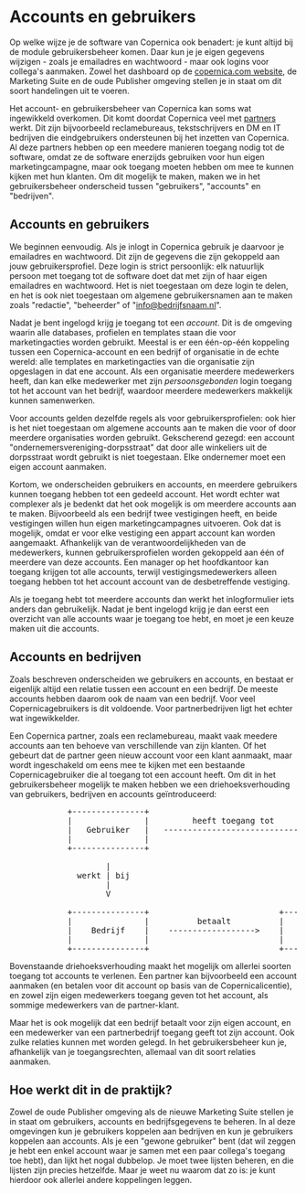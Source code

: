 Accounts en gebruikers
======================

Op welke wijze je de software van Copernica ook benadert: je kunt altijd bij de
module gebruikersbeheer komen. Daar kun je je eigen gegevens wijzigen - zoals
je emailadres en wachtwoord - maar ook logins voor collega's aanmaken. Zowel
het dashboard op de [copernica.com website](https://www.copernica.com), de
Marketing Suite en de oude Publisher omgeving stellen je in staat om dit soort
handelingen uit te voeren.

Het account- en gebruikersbeheer van Copernica kan soms wat ingewikkeld 
overkomen. Dit komt doordat Copernica veel met [partners](https://www.copernica.com/nl/support/partners) 
werkt. Dit zijn bijvoorbeeld reclamebureaus, tekstschrijvers en DM en IT bedrijven 
die eindgebruikers ondersteunen bij het inzetten van Copernica. Al deze partners 
hebben op een meedere manieren toegang nodig tot de software, omdat ze de software
enerzijds gebruiken voor hun eigen marketingcampagne, maar ook toegang moeten
hebben om mee te kunnen kijken met hun klanten. Om dit mogelijk te maken, maken we 
in het gebruikersbeheer onderscheid tussen "gebruikers", "accounts" en "bedrijven".


Accounts en gebruikers
----------------------

We beginnen eenvoudig. Als je inlogt in Copernica gebruik je daarvoor je emailadres 
en wachtwoord. Dit zijn de gegevens die zijn gekoppeld aan jouw gebruikersprofiel. 
Deze login is strict persoonlijk: elk natuurlijk persoon met toegang tot de software
doet dat met zijn of haar eigen emailadres en wachtwoord. Het is niet toegestaan
om deze login te delen, en het is ook niet toegestaan om algemene gebruikersnamen
aan te maken zoals "redactie", "beheerder" of "info@bedrijfsnaam.nl".

Nadat je bent ingelogd krijg je toegang tot een *account*. Dit is de omgeving
waarin alle databases, profielen en templates staan die voor marketingacties
worden gebruikt. Meestal is er een één-op-één koppeling tussen een Copernica-account
en een bedrijf of organisatie in de echte wereld: alle templates en marketingacties
van die organisatie zijn opgeslagen in dat ene account. Als een organisatie
meerdere medewerkers heeft, dan kan elke medewerker met zijn *persoonsgebonden*
login toegang tot het account van het bedrijf, waardoor meerdere medewerkers
makkelijk kunnen samenwerken.

Voor accounts gelden dezelfde regels als voor gebruikersprofielen: ook hier is het
niet toegestaan om algemene accounts aan te maken die voor of door meerdere organisaties
worden gebruikt. Gekscherend gezegd: een account "ondernemersvereniging-dorpsstraat"
dat door alle winkeliers uit de dorpsstraat wordt gebruikt is niet toegestaan. Elke
ondernemer moet een eigen account aanmaken.

Kortom, we onderscheiden gebruikers en accounts, en meerdere gebruikers kunnen
toegang hebben tot een gedeeld account. Het wordt echter wat complexer als je 
bedenkt dat het ook mogelijk is om meerdere accounts aan te maken. Bijvoorbeeld als 
een bedrijf twee vestigingen heeft, en beide vestigingen willen hun eigen 
marketingcampagnes uitvoeren. Ook dat is mogelijk, omdat er voor elke vestiging
een appart account kan worden aangemaakt. Afhankelijk van de verantwoordelijkheden 
van de medewerkers, kunnen gebruikersprofielen worden gekoppeld aan één of meerdere
van deze accounts. Een manager op het hoofdkantoor kan toegang krijgen tot alle 
accounts, terwijl vestigingsmedewerkers alleen toegang hebben tot het account
account van de desbetreffende vestiging.

Als je toegang hebt tot meerdere accounts dan werkt het inlogformulier iets
anders dan gebruikelijk. Nadat je bent ingelogd krijg je dan eerst een overzicht
van alle accounts waar je toegang toe hebt, en moet je een keuze maken uit die
accounts.


Accounts en bedrijven
---------------------

Zoals beschreven onderscheiden we gebruikers en accounts, en bestaat er eigenlijk
altijd een relatie tussen een account en een bedrijf. De meeste accounts hebben
daarom ook de naam van een bedrijf. Voor veel Copernicagebruikers is dit voldoende.
Voor partnerbedrijven ligt het echter wat ingewikkelder.

Een Copernica partner, zoals een reclamebureau, maakt vaak meedere accounts aan
ten behoeve van verschillende van zijn klanten. Of het gebeurt dat de partner geen
nieuw account voor een klant aanmaakt, maar wordt ingeschakeld om eens mee te 
kijken met een bestaande Copernicagebruiker die al toegang tot een account heeft. Om
dit in het gebruikersbeheer mogelijk te maken hebben we een driehoeksverhouding 
van gebruikers, bedrijven en accounts geïntroduceerd:

<pre>
            +---------------+
            |               |         heeft toegang tot
            |   Gebruiker   |   --------------------------------+
            |               |                                   |
            +---------------+                                   |
                                                                |
                    |                                           |
              werkt | bij                                       |
                    |                                           |
                    V                                           V
        
            +---------------+                           +---------------+
            |               |          betaalt          |               |
            |    Bedrijf    |    ------------------>    |    Account    |
            |               |                           |               |
            +---------------+                           +---------------+
</pre>

Bovenstaande driehoeksverhouding maakt het mogelijk om allerlei soorten toegang
tot accounts te verlenen. Een partner kan bijvoorbeeld een account aanmaken (en
betalen voor dit account op basis van de Copernicalicentie), en zowel zijn eigen
medewerkers toegang geven tot het account, als sommige medewerkers van de 
partner-klant.

Maar het is ook mogelijk dat een bedrijf betaalt voor zijn eigen account, en
een medewerker van een partnerbedrijf toegang geeft tot zijn account. Ook zulke
relaties kunnen met worden gelegd. In het gebruikersbeheer kun je, afhankelijk
van je toegangsrechten, allemaal van dit soort relaties aanmaken.


Hoe werkt dit in de praktijk?
-----------------------------

Zowel de oude Publisher omgeving als de nieuwe Marketing Suite stellen je in
staat om gebruikers, accounts en bedrijfsgegevens te beheren. In al deze omgevingen
kun je gebruikers koppelen aan bedrijven en kun je gebruikers koppelen aan 
accounts. Als je een "gewone gebruiker" bent (dat wil zeggen je hebt een enkel 
account waar je samen met een paar collega's toegang toe hebt), dan lijkt het 
nogal dubbelop. Je moet twee lijsten beheren, en die lijsten zijn precies 
hetzelfde. Maar je weet nu waarom dat zo is: je kunt hierdoor ook allerlei 
andere koppelingen leggen.

